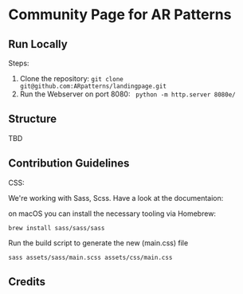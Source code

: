 # Community Page for AR Patterns

## Run Locally

Steps:

1. Clone the repository: ``git clone git@github.com:ARpatterns/landingpage.git``
2. Run the Webserver on port 8080: `` python -m http.server 8080e/``

## Structure

TBD

## Contribution Guidelines

CSS: 

We're working with Sass, Scss. Have a look at the documentaion: 

on macOS you can install the necessary tooling via Homebrew:

```
brew install sass/sass/sass

```

Run the build script to generate the new (main.css) file

```
sass assets/sass/main.scss assets/css/main.css
```

## Credits

